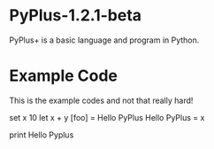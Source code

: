 # PyPlus-1.2.1-beta
PyPlus+ is a basic language and program in Python.

# Example Code
This is the example codes and not that really hard!

set x 10
let x + y [foo] = Hello PyPlus
Hello PyPlus = x

print Hello Pyplus
